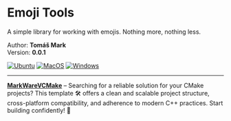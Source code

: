 # Emoji Tools

A simple library for working with emojis. Nothing more, nothing less.

Author: **Tomáš Mark**  
Version: **0.0.1**

[![Ubuntu](https://github.com/tomasmark79/EmojiTools/actions/workflows/ubuntu.yml/badge.svg)](https://github.com/tomasmark79/EmojiTools/actions/workflows/ubuntu.yml)
[![MacOS](https://github.com/tomasmark79/EmojiTools/actions/workflows/macos.yml/badge.svg)](https://github.com/tomasmark79/EmojiTools/actions/workflows/macos.yml)
[![Windows](https://github.com/tomasmark79/EmojiTools/actions/workflows/windows.yml/badge.svg)](https://github.com/tomasmark79/EmojiTools/actions/workflows/windows.yml)

---

**[MarkWareVCMake](https://github.com/tomasmark79/MarkWareVCMake)** – Searching for a reliable solution for your CMake projects? This template 🛠️ offers a clean and scalable project structure, cross-platform compatibility, and adherence to modern C++ practices. Start building confidently! 🚀
